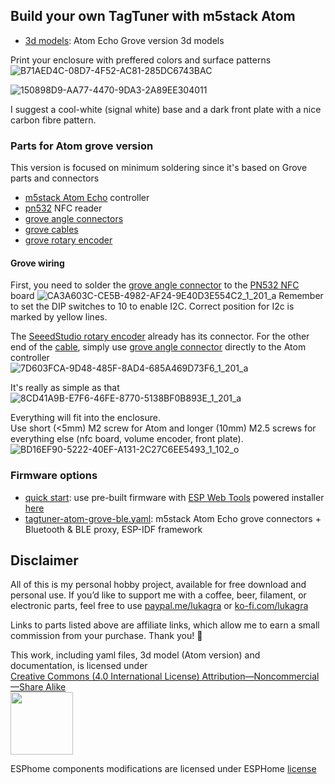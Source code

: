 ## Build your own TagTuner with m5stack Atom
- [3d models](https://github.com/luka6000/TagTuner/tree/main/3d%20models): Atom Echo Grove version 3d models

Print your enclosure with preffered colors and surface patterns
![B71AED4C-08D7-4F52-AC81-285DC6743BAC](https://github.com/user-attachments/assets/35055b52-55a9-4207-9440-7b8cfff1b8df)

![150898D9-AA77-4470-9DA3-2A89EE304011](https://github.com/user-attachments/assets/d036c021-b2bc-496b-a427-b9ae3361d691)

I suggest a cool-white (signal white) base and a dark front plate with a nice carbon fibre pattern.

### Parts for Atom grove version
This version is focused on minimum soldering since it's based on Grove parts and connectors
- [m5stack Atom Echo](https://s.click.aliexpress.com/e/_DCenStP) controller
- [pn532](https://s.click.aliexpress.com/e/_De8uw89) NFC reader
- [grove angle connectors](https://s.click.aliexpress.com/e/_DDF07mN)
- [grove cables](https://s.click.aliexpress.com/e/_DEA2jSV)
- [grove rotary encoder](https://www.seeedstudio.com/Grove-Encoder.html?sensecap_affiliate=3ftNV1d&referring_service=link)
#### Grove wiring
First, you need to solder the [grove angle connector](https://s.click.aliexpress.com/e/_DDF07mN) to the [PN532 NFC](https://s.click.aliexpress.com/e/_De8uw89) board
![CA3A603C-CE5B-4982-AF24-9E40D3E554C2_1_201_a](https://github.com/user-attachments/assets/977e082d-af23-4d34-a981-68bd14b8df44)
Remember to set the DIP switches to 10 to enable I2C. Correct position for I2c is marked by yellow lines.

The [SeeedStudio rotary encoder](https://www.seeedstudio.com/Grove-Encoder.html?sensecap_affiliate=3ftNV1d&referring_service=link) already has its connector. For the other end of the [cable](https://s.click.aliexpress.com/e/_DEA2jSV), simply use [grove angle connector](https://s.click.aliexpress.com/e/_DDF07mN) directly to the Atom controller\
![7D603FCA-9D48-485F-8AD4-685A469D73F6_1_201_a](https://github.com/user-attachments/assets/3f0e609b-15c2-43da-9a52-8e30b831a6ef)

It's really as simple as that
![8CD41A9B-E7F6-46FE-8770-5138BF0B893E_1_201_a](https://github.com/user-attachments/assets/a2f7ff86-7c88-4d17-807e-382d4e55d938)

Everything will fit into the enclosure.\
Use short (<5mm) M2 screw for Atom and longer (10mm) M2.5 screws for everything else (nfc board, volume encoder, front plate).
![BD16EF90-5222-40EF-A131-2C27C6EE5493_1_102_o](https://github.com/user-attachments/assets/3339c19f-d8e6-4a7f-83e1-4b611bee51d4)

### Firmware options

- [quick start](https://luka6000.github.io/TagTuner/#installation): use pre-built firmware with [ESP Web Tools](https://esphome.github.io/esp-web-tools/) powered installer [here](https://luka6000.github.io/TagTuner/#installation)
- [tagtuner-atom-grove-ble.yaml](https://github.com/luka6000/TagTuner/blob/main/tagtuner-atom-grove-ble.yaml): m5stack Atom Echo grove connectors + Bluetooth & BLE proxy, ESP-IDF framework

## Disclaimer
All of this is my personal hobby project, available for free download and personal use. If you’d like to support me with a coffee, beer, filament, or electronic parts, feel free to use [paypal.me/lukagra](https://paypal.me/lukagra) or [ko-fi.com/lukagra](https://ko-fi.com/lukagra)

Links to parts listed above are affiliate links, which allow me to earn a small commission from your purchase. Thank you! 🙏

This work, including yaml files, 3d model (Atom version) and documentation, is licensed under \
[Creative Commons (4.0 International License) Attribution—Noncommercial—Share Alike \
<img width="100" src="https://mirrors.creativecommons.org/presskit/buttons/88x31/png/by-nc-sa.png">](http://creativecommons.org/licenses/by-nc-sa/4.0/)

ESPhome components modifications are licensed under ESPHome [license](https://github.com/esphome/esphome?tab=License-1-ov-file#readme)
